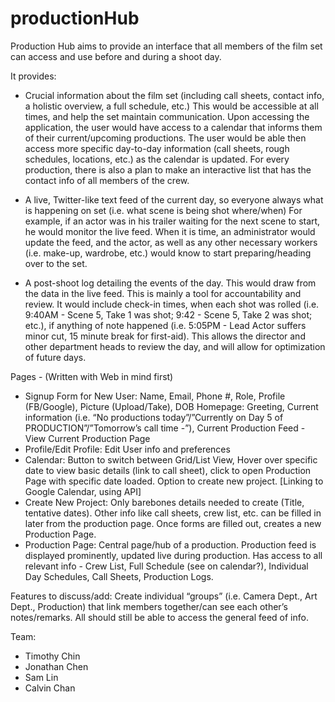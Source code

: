 # productionHub

Production Hub aims to provide an interface that all members of the film set can access and use before and during a shoot day. 

It provides:
- Crucial information about the film set (including call sheets, contact info, a holistic overview, a full schedule, etc.) 
This would be accessible at all times, and help the set maintain communication. Upon accessing the application, the user would have access to a calendar that informs them of their current/upcoming productions. The user would be able then access more specific day-to-day information (call sheets, rough schedules, locations, etc.) as the calendar is updated. For every production, there is also a plan to make an interactive list that has the contact info of all members of the crew.

- A live, Twitter-like text feed of the current day, so everyone always what is happening on set (i.e. what scene is being shot where/when)
For example, if an actor was in his trailer waiting for the next scene to start, he would monitor the live feed. When it is time, an administrator would update the feed, and the actor, as well as any other necessary workers (i.e. make-up, wardrobe, etc.) would know to start preparing/heading over to the set.

- A post-shoot log detailing the events of the day. This would draw from the data in the live feed. 
This is mainly a tool for accountability and review. It would include check-in times, when each shot was rolled (i.e. 9:40AM - Scene 5, Take 1 was shot; 9:42 - Scene 5, Take 2 was shot; etc.), if anything of note happened (i.e. 5:05PM - Lead Actor suffers minor cut, 15 minute break for first-aid). This allows the director and other department heads to review the day, and will allow for optimization of future days.

Pages - (Written with Web in mind first)
- Signup Form for New User: Name, Email, Phone #, Role, Profile (FB/Google), Picture (Upload/Take), DOB
Homepage: Greeting, Current information (i.e. “No productions today”/”Currently on Day 5 of PRODUCTION”/”Tomorrow’s call time -”), Current Production Feed - View Current Production Page
- Profile/Edit Profile: Edit User info and preferences
- Calendar: Button to switch between Grid/List View, Hover over specific date to view basic details (link to call sheet), click to open Production Page with specific date loaded. Option to create new project.
[Linking to Google Calendar, using API]
- Create New Project: Only barebones details needed to create (Title, tentative dates). Other info like call sheets, crew list, etc. can be filled in later from the production page. Once forms are filled out, creates a new Production Page.
- Production Page: Central page/hub of a production. Production feed is displayed prominently, updated live during production. Has access to all relevant info - Crew List, Full Schedule (see on calendar?), Individual Day Schedules, Call Sheets, Production Logs.


Features to discuss/add: Create individual “groups” (i.e. Camera Dept., Art Dept., Production) that link members together/can see each other’s notes/remarks. All should still be able to access the general feed of info.


Team:
- Timothy Chin
- Jonathan Chen
- Sam Lin
- Calvin Chan
